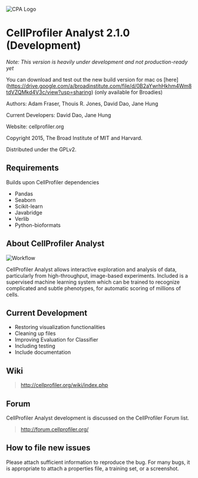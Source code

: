 ![CPA Logo](http://i.imgur.com/45Iosp1.png)
# CellProfiler Analyst 2.1.0 (Development)

*Note: This version is heavily under development and not production-ready yet*

You can download and test out the new build version for mac os [here] (https://drive.google.com/a/broadinstitute.com/file/d/0B2aYwrhHkhm4Wm8tdVZQMkd4V3c/view?usp=sharing) (only available for Broadies)

Authors: Adam Fraser, Thouis R. Jones, David Dao, Jane Hung

Current Developers: David Dao, Jane Hung

Website: cellprofiler.org

Copyright 2015, The Broad Institute of MIT and Harvard.

Distributed under the GPLv2.

## Requirements

Builds upon CellProfiler dependencies

* Pandas
* Seaborn
* Scikit-learn
* Javabridge
* Verlib
* Python-bioformats

## About CellProfiler Analyst

![Workflow](http://i.imgur.com/j12EQH5.png)

CellProfiler Analyst allows interactive exploration and analysis of data, particularly from high-throughput, image-based experiments. Included is a supervised machine learning system which can be trained to recognize complicated and subtle phenotypes, for automatic scoring of millions of cells.

## Current Development

* Restoring visualization functionalities
* Cleaning up files
* Improving Evaluation for Classifier
* Including testing
* Include documentation

## Wiki

> http://cellprofiler.org/wiki/index.php

## Forum

CellProfiler Analyst development is discussed on the CellProfiler Forum
list.  

> http://forum.cellprofiler.org/

## How to file new issues

Please attach sufficient information to reproduce the bug. For many
bugs, it is appropriate to attach a properties file, a training set,
or a screenshot.

